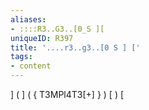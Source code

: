 ```yaml
---
aliases:
- ::::R3..G3..[0_S ][
uniqueID: R397
title: '....r3..g3..[0 S ] ['
tags:
- content
---
```


] ( ] ( { T3MPl4T3[+] } ) [ ) [